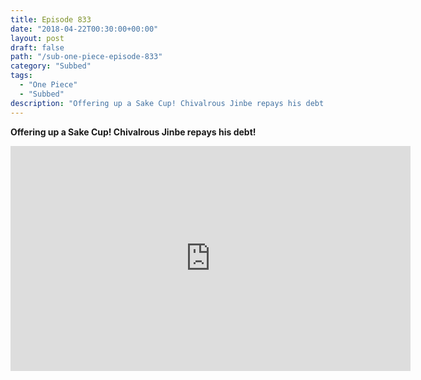 ```yaml
---
title: Episode 833
date: "2018-04-22T00:30:00+00:00"
layout: post
draft: false
path: "/sub-one-piece-episode-833"
category: "Subbed"
tags:
  - "One Piece"
  - "Subbed"
description: "Offering up a Sake Cup! Chivalrous Jinbe repays his debt!"
---
```


**Offering up a Sake Cup! Chivalrous Jinbe repays his debt!**

<iframe width="640" height="360" src="https://www.rapidvideo.com/e/G6FRPH7A03" frameborder="0" marginwidth=0 marginheight=0 scrolling=no allowfullscreen></iframe>

